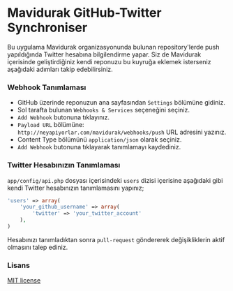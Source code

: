 # Mavidurak GitHub-Twitter Synchroniser

Bu uygulama Mavidurak organizasyonunda bulunan repository'lerde push yapıldığında Twitter hesabına bilgilendirme yapar. Siz de Mavidurak içerisinde geliştirdiğiniz kendi reponuzu bu kuyruğa eklemek isterseniz aşağıdaki adımları takip edebilirsiniz.

### Webhook Tanımlaması

* GitHub üzerinde reponuzun ana sayfasından `Settings` bölümüne gidiniz.
* Sol tarafta bulunan `Webhooks & Services` seçeneğini seçiniz.
* `Add Webhook` butonuna tıklayınız.
* `Payload URL` bölümüne: `http://neyapiyorlar.com/mavidurak/webhooks/push` URL adresini yazınız.
* Content Type bölümünü `application/json` olarak seçiniz.
* `Add Webhook` butonuna tıklayarak tanımlamayı kaydediniz.

### Twitter Hesabınızın Tanımlaması

`app/config/api.php` dosyası içerisindeki `users` dizisi içerisine aşağıdaki gibi kendi Twitter hesabınızın tanımlamasını yapınız;

```php 
'users' => array(
	'your_github_username' => array(
		'twitter' => 'your_twitter_account'
	),
)
```

Hesabınızı tanımladıktan sonra `pull-request` göndererek değişikliklerin aktif olmasını talep ediniz.

### Lisans

[MIT license](http://opensource.org/licenses/MIT)
